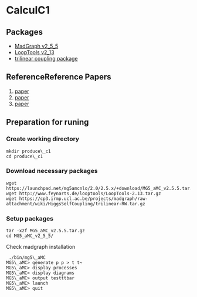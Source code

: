 # CalculC1
## Packages
* [MadGraph v2\_5\_5](https://launchpad.net/mg5amcnlo)
* [LoopTools v2\_13 ](http://www.feynarts.de/looptools/)
* [trilinear coupling package](https://cp3.irmp.ucl.ac.be/projects/madgraph/wiki/HiggsSelfCoupling#no1)
## ReferenceReference Papers
1. [paper](link)
2. [paper](link)
3. [paper](link)
## Preparation for runing
### Create working directory
```
mkdir produce\_c1
cd produce\_c1
```
### Download necessary packages
```
wget https://launchpad.net/mg5amcnlo/2.0/2.5.x/+download/MG5_aMC_v2.5.5.tar.gz
wget http://www.feynarts.de/looptools/LoopTools-2.13.tar.gz
wget https://cp3.irmp.ucl.ac.be/projects/madgraph/raw-attachment/wiki/HiggsSelfCoupling/trilinear-RW.tar.gz
```
### Setup packages
```
tar -xzf MG5_aMC_v2.5.5.tar.gz
cd MG5_aMC_v2_5_5/
```
Check madgraph installation
```
 ./bin/mg5\_aMC
MG5\_aMC> generate p p > t t~
MG5\_aMC> display processes
MG5\_aMC> display diagrams
MG5\_aMC> output testttbar
MG5\_aMC> launch
MG5\_aMC> quit
``` 
